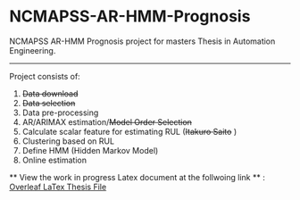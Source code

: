 # NCMAPSS-AR-HMM-Prognosis
NCMAPSS AR-HMM Prognosis project for masters Thesis in Automation Engineering.

---

Project consists of:

1. ~~Data download~~ 
2. ~~Data selection~~ 
3. Data pre-processing 
4. AR/ARIMAX estimation/~~Model Order Selection~~ 
5. Calculate scalar feature for estimating RUL (~~Itakuro Saito~~ )
6. Clustering based on RUL
7. Define HMM (Hidden Markov Model)
8. Online estimation


** View the work in progress Latex document at the follwoing link ** : [Overleaf LaTex Thesis File](https://www.overleaf.com/read/wtxmymbmjzqs#558cf2)
